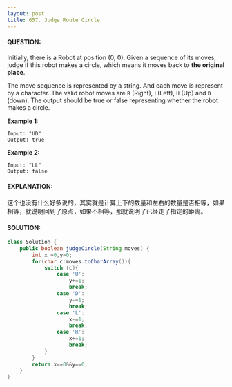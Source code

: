 ```yaml
---
layout: post
title: 657. Judge Route Circle
---
```


#### QUESTION:

Initially, there is a Robot at position (0, 0). Given a sequence of its moves, judge if this robot makes a circle, which means it moves back to **the original place**.

The move sequence is represented by a string. And each move is represent by a character. The valid robot moves are `R` (Right), `L`(Left), `U` (Up) and `D` (down). The output should be true or false representing whether the robot makes a circle.

**Example 1:**

```
Input: "UD"
Output: true

```

**Example 2:**

```
Input: "LL"
Output: false
```

#### EXPLANATION:

这个也没有什么好多说的，其实就是计算上下的数量和左右的数量是否相等，如果相等，就说明回到了原点，如果不相等，那就说明了已经走了指定的距离。

#### SOLUTION:

```JAVA
class Solution {
    public boolean judgeCircle(String moves) {
        int x =0,y=0;
        for(char c:moves.toCharArray()){
            switch (c){
                case 'U':
                    y+=1;
                    break;
                case 'D':
                    y-=1;
                    break;
                case 'L':
                    x-=1;
                    break;
                case 'R':
                    x+=1;
                    break;
            }
        }
        return x==0&&y==0;
    }
}
```


